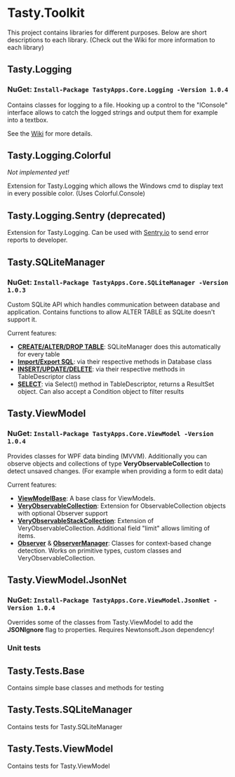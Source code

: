 # Tasty.Toolkit

This project contains libraries for different purposes. Below are short descriptions to each library. (Check out the Wiki for more information to each library)

## Tasty.Logging
### NuGet: `Install-Package TastyApps.Core.Logging -Version 1.0.4`

Contains classes for logging to a file. 
Hooking up a control to the "IConsole" interface allows to catch the logged strings and output them for example into a textbox.

See the [Wiki](https://github.com/BlackTasty/Tasty.Toolkit/wiki/Tasty.Logging) for more details.

## Tasty.Logging.Colorful
*Not implemented yet!*

Extension for Tasty.Logging which allows the Windows cmd to display text in every possible color. (Uses Colorful.Console)

## Tasty.Logging.Sentry (deprecated)
Extension for Tasty.Logging. Can be used with [Sentry.io](https://sentry.io/welcome/) to send error reports to developer. 

## Tasty.SQLiteManager
### NuGet: `Install-Package TastyApps.Core.SQLiteManager -Version 1.0.3`

Custom SQLite API which handles communication between database and application. Contains functions to allow ALTER TABLE as SQLite doesn't support it.

Current features:
- [**CREATE/ALTER/DROP TABLE**](): SQLiteManager does this automatically for every table
- [**Import/Export SQL**](): via their respective methods in Database class
- [**INSERT/UPDATE/DELETE**](): via their respective methods in TableDescriptor class
- [**SELECT**](): via Select() method in TableDescriptor, returns a ResultSet object. Can also accept a Condition object to filter results

## Tasty.ViewModel
### NuGet: `Install-Package TastyApps.Core.ViewModel -Version 1.0.4`

Provides classes for WPF data binding (MVVM). Additionally you can observe objects and collections of type **VeryObservableCollection** to detect unsaved changes. (For example when providing a form to edit data)

Current features:
- [**ViewModelBase**](): A base class for ViewModels.
- [**VeryObservableCollection**](): Extension for ObservableCollection<T> objects with optional Observer support
- [**VeryObservableStackCollection**](): Extension of VeryObservableCollection<T>. Additional field "limit" allows limiting of items.
- [**Observer**]() & [**ObserverManager**](): Classes for context-based change detection. Works on primitive types, custom classes and VeryObservableCollection<T>.
  

## Tasty.ViewModel.JsonNet
### NuGet: `Install-Package TastyApps.Core.ViewModel.JsonNet -Version 1.0.4`
  
Overrides some of the classes from Tasty.ViewModel to add the **JSONIgnore** flag to properties. Requires Newtonsoft.Json dependency!

### Unit tests

## Tasty.Tests.Base
Contains simple base classes and methods for testing

## Tasty.Tests.SQLiteManager
Contains tests for Tasty.SQLiteManager

## Tasty.Tests.ViewModel
Contains tests for Tasty.ViewModel
